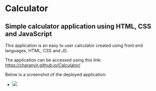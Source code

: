 # Calculator

## Simple calculator application using HTML, CSS and JavaScript

This application is an easy to user calculator created using front end languages, HTML, CSS and JS. 

The application can be accessed using this link: https://charanvir.github.io/Calculator/

Below is a screenshot of the deployed application:
- <img src="assets//images1.jpeg">